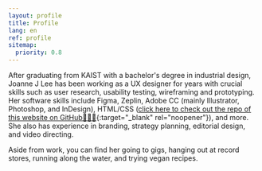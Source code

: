 ```yaml
---
layout: profile
title: Profile
lang: en
ref: profile
sitemap:
  priority: 0.8
---
```


After graduating from KAIST with a bachelor's degree in industrial design, Joanne J Lee has been working as a UX designer for years with crucial skills such as user research, usability testing, wireframing and prototyping. Her software skills include Figma, Zeplin, Adobe CC (mainly Illustrator, Photoshop, and InDesign), HTML/CSS ([click here to check out the repo of this website on GitHub👩🏻‍💻](https://github.com/joannelee/joannelee.github.io){:target="_blank" rel="noopener"}), and more. She also has experience in branding, strategy planning, editorial design, and video directing.

Aside from work, you can find her going to gigs, hanging out at record stores, running along the water, and trying vegan recipes.